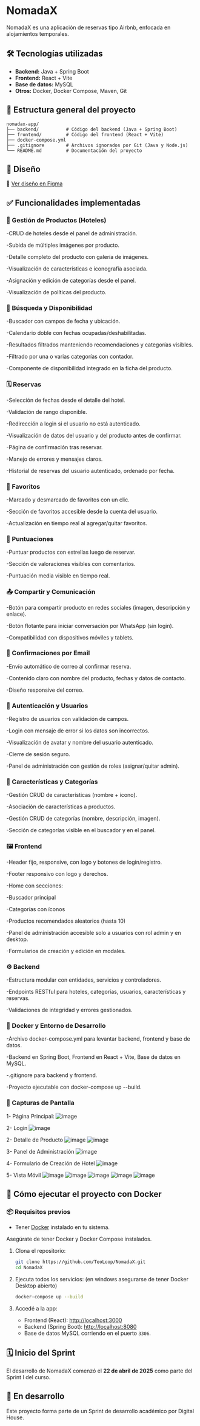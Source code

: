 
# NomadaX

NomadaX es una aplicación de reservas tipo Airbnb, enfocada en alojamientos temporales.

## 🛠 Tecnologías utilizadas

- **Backend:** Java + Spring Boot
- **Frontend:** React + Vite
- **Base de datos:** MySQL
- **Otros:** Docker, Docker Compose, Maven, Git

## 📁 Estructura general del proyecto

```
nomadax-app/
├── backend/          # Código del backend (Java + Spring Boot)
├── frontend/         # Código del frontend (React + Vite)
├── docker-compose.yml
├── .gitignore        # Archivos ignorados por Git (Java y Node.js)
└── README.md         # Documentación del proyecto
```

## 🎨 Diseño

🔗 [Ver diseño en Figma](https://www.figma.com/design/eQNXFK8QtEWh2yDpzarhTr/Untitled?node-id=0-1&p=f&t=KlTD4CU5hif43zHF-0)

## ✅ Funcionalidades implementadas

### 🔧 Gestión de Productos (Hoteles)
-CRUD de hoteles desde el panel de administración.

-Subida de múltiples imágenes por producto.

-Detalle completo del producto con galería de imágenes.

-Visualización de características e iconografía asociada.

-Asignación y edición de categorías desde el panel.

-Visualización de políticas del producto.

### 🔎 Búsqueda y Disponibilidad
-Buscador con campos de fecha y ubicación.

-Calendario doble con fechas ocupadas/deshabilitadas.

-Resultados filtrados manteniendo recomendaciones y categorías visibles.

-Filtrado por una o varias categorías con contador.

-Componente de disponibilidad integrado en la ficha del producto.

### 🗓️ Reservas
-Selección de fechas desde el detalle del hotel.

-Validación de rango disponible.

-Redirección a login si el usuario no está autenticado.

-Visualización de datos del usuario y del producto antes de confirmar.

-Página de confirmación tras reservar.

-Manejo de errores y mensajes claros.

-Historial de reservas del usuario autenticado, ordenado por fecha.

### 💖 Favoritos
-Marcado y desmarcado de favoritos con un clic.

-Sección de favoritos accesible desde la cuenta del usuario.

-Actualización en tiempo real al agregar/quitar favoritos.

### 🌟 Puntuaciones
-Puntuar productos con estrellas luego de reservar.

-Sección de valoraciones visibles con comentarios.

-Puntuación media visible en tiempo real.

### 📤 Compartir y Comunicación
-Botón para compartir producto en redes sociales (imagen, descripción y enlace).

-Botón flotante para iniciar conversación por WhatsApp (sin login).

-Compatibilidad con dispositivos móviles y tablets.

### 📧 Confirmaciones por Email
-Envío automático de correo al confirmar reserva.

-Contenido claro con nombre del producto, fechas y datos de contacto.

-Diseño responsive del correo.

### 🔐 Autenticación y Usuarios
-Registro de usuarios con validación de campos.

-Login con mensaje de error si los datos son incorrectos.

-Visualización de avatar y nombre del usuario autenticado.

-Cierre de sesión seguro.

-Panel de administración con gestión de roles (asignar/quitar admin).

### 🧩 Características y Categorías
-Gestión CRUD de características (nombre + ícono).

-Asociación de características a productos.

-Gestión CRUD de categorías (nombre, descripción, imagen).

-Sección de categorías visible en el buscador y en el panel.

### 🖼️ Frontend
-Header fijo, responsive, con logo y botones de login/registro.

-Footer responsivo con logo y derechos.

-Home con secciones:

-Buscador principal

-Categorías con íconos

-Productos recomendados aleatorios (hasta 10)

-Panel de administración accesible solo a usuarios con rol admin y en desktop.

-Formularios de creación y edición en modales.

### ⚙️ Backend
-Estructura modular con entidades, servicios y controladores.

-Endpoints RESTful para hoteles, categorías, usuarios, características y reservas.

-Validaciones de integridad y errores gestionados.

### 🐳 Docker y Entorno de Desarrollo
-Archivo docker-compose.yml para levantar backend, frontend y base de datos.

-Backend en Spring Boot, Frontend en React + Vite, Base de datos en MySQL.

-.gitignore para backend y frontend.

-Proyecto ejecutable con docker-compose up --build.

### 📸 Capturas de Pantalla

1- Página Principal:
![image](https://github.com/user-attachments/assets/e63aad5f-49dd-4b30-91cc-612e149aa9c9)

2- Login
![image](https://github.com/user-attachments/assets/9f53442a-9108-4a8b-b627-e1a70cd9ccbf)

2- Detalle de Producto
![image](https://github.com/user-attachments/assets/cca3611d-cffb-4bce-a6b6-093783793423)
![image](https://github.com/user-attachments/assets/da043aa2-7b47-4665-9c7a-aa5d83d5a5f4)


3- Panel de Administración
![image](https://github.com/user-attachments/assets/61232245-19c3-4a42-8e09-b461b6f6cc4f)

4- Formulario de Creación de Hotel
![image](https://github.com/user-attachments/assets/d627a141-4a04-4992-b9fb-f7d0ebfac81d)

5- Vista Móvil
![image](https://github.com/user-attachments/assets/effa1367-efc6-4502-9791-03f3d6395779)
![image](https://github.com/user-attachments/assets/945b3193-59a9-41bb-96bf-ba39db13bb82)
![image](https://github.com/user-attachments/assets/288cc48e-0481-45a8-8e7d-d3ac0236b2c9)
![image](https://github.com/user-attachments/assets/27197400-1f18-438d-9641-c2a22df15d9c)
![image](https://github.com/user-attachments/assets/e37e903a-0761-41bc-acf5-af7ea960c619)

## 🚀 Cómo ejecutar el proyecto con Docker

### 📦 Requisitos previos

- Tener [Docker](https://www.docker.com/products/docker-desktop/) instalado en tu sistema.

Asegúrate de tener Docker y Docker Compose instalados.

1. Clona el repositorio:

   ```bash
   git clone https://github.com/TeoLoop/NomadaX.git
   cd NomadaX
   ```

2. Ejecuta todos los servicios: (en windows asegurarse de tener Docker Desktop abierto)

   ```bash
   docker-compose up --build
   ```

3. Accedé a la app:

   - Frontend (React): [http://localhost:3000](http://localhost:3000)
   - Backend (Spring Boot): [http://localhost:8080](http://localhost:8080)
   - Base de datos MySQL corriendo en el puerto `3306`.

## 🗓 Inicio del Sprint

El desarrollo de NomadaX comenzó el **22 de abril de 2025** como parte del Sprint I del curso.

## 🚧 En desarrollo

Este proyecto forma parte de un Sprint de desarrollo académico por Digital House.
